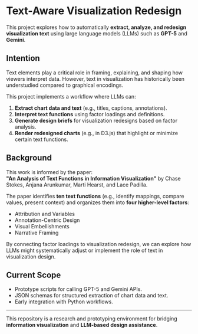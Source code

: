 # Text-Aware Visualization Redesign

This project explores how to automatically **extract, analyze, and redesign visualization text** using large language models (LLMs) such as **GPT-5** and **Gemini**.

## Intention

Text elements play a critical role in framing, explaining, and shaping how viewers interpret data. However, text in visualization has historically been understudied compared to graphical encodings.  

This project implements a workflow where LLMs can:

1. **Extract chart data and text** (e.g., titles, captions, annotations).
2. **Interpret text functions** using factor loadings and definitions.
3. **Generate design briefs** for visualization redesigns based on factor analysis.
4. **Render redesigned charts** (e.g., in D3.js) that highlight or minimize certain text functions.

## Background

This work is informed by the paper:  
**"An Analysis of Text Functions in Information Visualization"** by Chase Stokes, Anjana Arunkumar, Marti Hearst, and Lace Padilla.  

The paper identifies **ten text functions** (e.g., identify mappings, compare values, present context) and organizes them into **four higher-level factors**:

- Attribution and Variables  
- Annotation-Centric Design  
- Visual Embellishments  
- Narrative Framing  

By connecting factor loadings to visualization redesign, we can explore how LLMs might systematically adjust or implement the role of text in visualization design.

## Current Scope

- Prototype scripts for calling GPT-5 and Gemini APIs.
- JSON schemas for structured extraction of chart data and text.
- Early integration with Python workflows.

---

This repository is a research and prototyping environment for bridging **information visualization** and **LLM-based design assistance**.
